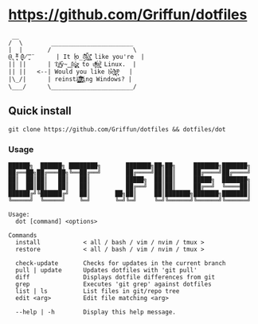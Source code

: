 # https://github.com/Griffun/dotfiles

     __                 
    /  \        _______________________ 
    |  |       /                       \
    @̢̨̜̋ ̵̶̞̣̏̈́ͧ ̨̬̓@̸̺̿̈       | It l̼ͮ́o̲̟̽̔o͔̅͐̽k̯͇̲̆̋̎s̫͔̹̭̾͊̈͑ like you're  |
    || ||      | Ṫ͓r̲͖ͣ̋ȳ̴̳ḭ͊n͙͚͓̑g̝̟̖ͮ to u̙͕̙ͩͫ͐͊s̤̯ͯ́ḙ̹̘̟͉ͯ̉̋ Linux.  |
    || ||   <--| Would you like ḥ͋e͖̟̐l̜̼̟ͭp̝̣̟̣̦̋ͫ̓   |
    |\_/|      | reinstǎ̧̢̧̛͇̹̫̮͇͝͞l̢̧̡̽͋ͮ͢͠ļ̸̢̼ͧ̋̋ͨ̌̀̕͟ing Windows? |
    \___/      \_______________________/


## Quick install

    git clone https://github.com/Griffun/dotfiles && dotfiles/dot

### Usage

    ██████╗  ██████╗ ████████╗       ███████╗██╗██╗     ███████╗███████╗
    ██╔══██╗██╔═══██╗╚══██╔══╝       ██╔════╝██║██║     ██╔════╝██╔════╝
    ██║  ██║██║   ██║   ██║          █████╗  ██║██║     █████╗  ███████╗
    ██║  ██║██║   ██║   ██║          ██╔══╝  ██║██║     ██╔══╝  ╚════██║
    ██████╔╝╚██████╔╝   ██║       ██╗██║     ██║███████╗███████╗███████║
    ╚═════╝  ╚═════╝    ╚═╝       ╚═╝╚═╝     ╚═╝╚══════╝╚══════╝╚══════╝

    Usage:
      dot [command] <options>

    Commands
      install            < all / bash / vim / nvim / tmux >
      restore            < all / bash / vim / nvim / tmux >

      check-update       Checks for updates in the current branch
      pull | update      Updates dotfiles with 'git pull'
      diff               Displays dotfile differences from git
      grep               Executes 'git grep' against dotfiles
      list | ls          List files in git/repo tree
      edit <arg>         Edit file matching <arg>

      --help | -h        Display this help message.
